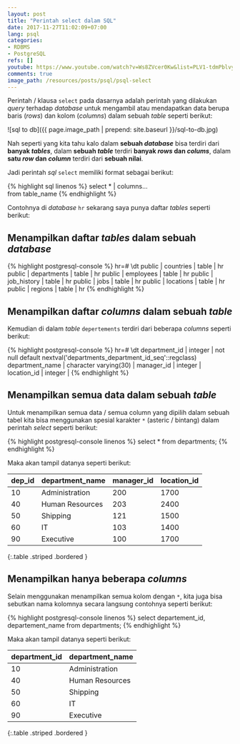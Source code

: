 ```yaml
---
layout: post
title: "Perintah select dalam SQL"
date: 2017-11-27T11:02:09+07:00
lang: psql
categories:
- RDBMS
- PostgreSQL
refs: []
youtube: https://www.youtube.com/watch?v=Ws8ZVcer0Kw&list=PLV1-tdmPblvypZXSk2GC932nludT345xk&index=3
comments: true
image_path: /resources/posts/psql/psql-select
---
```


Perintah / klausa `select` pada dasarnya adalah perintah yang dilakukan _query_ terhadap _database_ untuk mengambil atau mendapatkan data berupa baris (_rows_) dan kolom (_columns_) dalam sebuah _table_ seperti berikut:

![sql to db]({{ page.image_path | prepend: site.baseurl }}/sql-to-db.jpg)

Nah seperti yang kita tahu kalo dalam **sebuah _database_** bisa terdiri dari **banyak _tables_**, dalam **sebuah _table_** terdiri **banyak _rows_ dan _colums_**, dalam **satu _row_ dan _column_** terdiri dari **sebuah nilai**.

Jadi perintah _sql_ `select` memiliki format sebagai berikut:

{% highlight sql linenos %}
select 
     * | columns...  
from 
    table_name 
{% endhighlight %}

Contohnya di _database_ `hr` sekarang saya punya daftar _tables_ seperti berikut:

## Menampilkan daftar _tables_ dalam sebuah _database_

{% highlight postgresql-console %}
hr=# \dt
 public | countries    | table | hr
 public | departments  | table | hr
 public | employees    | table | hr
 public | job_history  | table | hr
 public | jobs         | table | hr
 public | locations    | table | hr
 public | regions      | table | hr
{% endhighlight %}

## Menampilkan daftar _columns_ dalam sebuah _table_
Kemudian di dalam _table_ `depertements` terdiri dari beberapa _columns_ seperti berikut:

{% highlight postgresql-console %}
hr=# \dt
 department_id   | integer               | not null default nextval('departments_department_id_seq'::regclass)
 department_name | character varying(30) | 
 manager_id      | integer               | 
 location_id     | integer               | 
{% endhighlight %}

## Menampilkan semua data dalam sebuah _table_

Untuk menampilkan semua data / semua column yang dipilih dalam sebuah tabel kita bisa menggunakan spesial karakter `*` (asteric / bintang) dalam perintah _select_ seperti berikut:

{% highlight postgresql-console linenos %}
select * 
from departments;
{% endhighlight %}

Maka akan tampil datanya seperti berikut:

| dep_id | department_name     | manager_id | location_id |
| :--   | :------------        | :----      |  :--- |
|   10  | Administration       |        200 |  1700 |
|   40  | Human Resources      |        203 |  2400 |
|   50  | Shipping             |        121 |  1500 |
|   60  | IT                   |        103 |  1400 |
|   90  | Executive            |        100 |  1700 |
{:.table .striped .bordered }

## Menampilkan hanya beberapa _columns_

Selain menggunakan menampilkan semua kolom dengan `*`, kita juga bisa sebutkan nama kolomnya secara langsung contohnya seperti berikut:

{% highlight postgresql-console linenos %}
select 
    departement_id,
    departement_name
from 
    departments;
{% endhighlight %}

Maka akan tampil datanya seperti berikut:

| department_id | department_name       |
| :--           | :------------         |
|   10          | Administration        |
|   40          | Human Resources       |
|   50          | Shipping              |
|   60          | IT                    |
|   90          | Executive             |
{:.table .striped .bordered }

